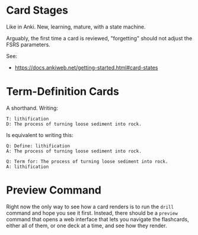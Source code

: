 # Card Stages

Like in Anki. New, learning, mature, with a state machine.

Arguably, the first time a card is reviewed, "forgetting" should not adjust the
FSRS parameters.

See:

- <https://docs.ankiweb.net/getting-started.html#card-states>

# Term-Definition Cards

A shorthand. Writing:

```
T: lithification
D: The process of turning loose sediment into rock.
```

Is equivalent to writing this:

```
Q: Define: lithification
A: The process of turning loose sediment into rock.

Q: Term for: The process of turning loose sediment into rock.
A: lithification
```

# Preview Command

Right now the only way to see how a card renders is to run the `drill` command
and hope you see it first. Instead, there should be a `preview` command that
opens a web interface that lets you navigate the flashcards, either all of them,
or one deck at a time, and see how they render.

